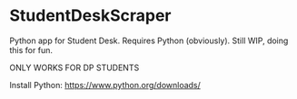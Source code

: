 # StudentDeskScraper

Python app for Student Desk. Requires Python (obviously). Still WIP, doing this for fun.

ONLY WORKS FOR DP STUDENTS

Install Python: https://www.python.org/downloads/
